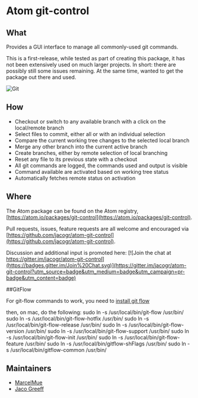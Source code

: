 # Atom git-control

## What

Provides a GUI interface to manage all commonly-used git commands.

This is a first-release, while tested as part of creating this package, it has not been extensively used on much larger projects. In short: there are possibly still some issues remaining. At the same time, wanted to get the package out there and used.

![Git](https://raw.githubusercontent.com/jacogr/atom-git-control/master/screenshots/git-01.png)

## How

- Checkout or switch to any available branch with a click on the local/remote branch
- Select files to commit, either all or with an individual selection
- Compare the current working tree changes to the selected local branch
- Merge any other branch into the current active branch
- Create branches, either by remote selection of local branching
- Reset any file to its previous state with a checkout
- All git commands are logged, the commands used and output is visible
- Command available are activated based on working tree status
- Automatically fetches remote status on activation

## Where

The Atom package can be found on the Atom registry, [https://atom.io/packages/git-control](https://atom.io/packages/git-control).

Pull requests, issues, feature requests are all welcome and encouraged via [https://github.com/jacogr/atom-git-control](https://github.com/jacogr/atom-git-control).

Discussion and additional input is promoted here: [![Join the chat at https://gitter.im/jacogr/atom-git-control](https://badges.gitter.im/Join%20Chat.svg)](https://gitter.im/jacogr/atom-git-control?utm_source=badge&utm_medium=badge&utm_campaign=pr-badge&utm_content=badge)

##GitFlow

For git-flow commands to work, you need to [install git flow](https://github.com/nvie/gitflow/wiki/Installation)

then, on mac, do the following:
sudo ln -s /usr/local/bin/git-flow /usr/bin/
sudo ln -s /usr/local/bin/git-flow-hotfix /usr/bin/
sudo ln -s /usr/local/bin/git-flow-release /usr/bin/
sudo ln -s /usr/local/bin/git-flow-version /usr/bin/
sudo ln -s /usr/local/bin/git-flow-support /usr/bin/
sudo ln -s /usr/local/bin/git-flow-init /usr/bin/
sudo ln -s /usr/local/bin/git-flow-feature /usr/bin/
sudo ln -s /usr/local/bin/gitflow-shFlags /usr/bin/
sudo ln -s /usr/local/bin/gitflow-common /usr/bin/

## Maintainers

 - [MarcelMue](https://github.com/MarcelMue)
 - [Jaco Greeff](https://github.com/jacogr)
